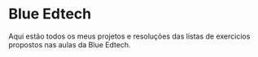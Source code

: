 # Blue Edtech

Aqui estão todos os meus projetos e resoluções das listas de exercicios propostos nas aulas da Blue Edtech.
